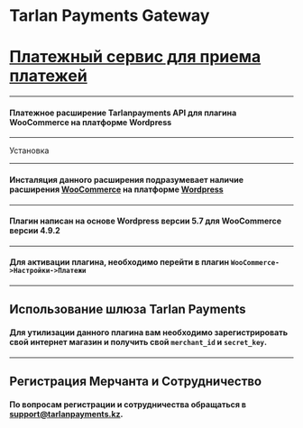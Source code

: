 **Tarlan Payments Gateway**
=====================
[Платежный сервис для приема платежей](https://tarlanpayments.kz)
=====================
---
#### Платежное расширение Tarlanpayments API для плагина WooCommerce на платформе Wordpress
---
Установка

-----------------------------------
#### Инсталяция данного расширения подразумевает наличие расширения **[WooCommerce](https://ru.wordpress.org/plugins/woocommerce/)** на платформе **[Wordpress](https://wordpress.org/download/)**
---
 #### Плагин написан на основе **Wordpress версии 5.7** для **WooCommerce версии 4.9.2**
 -----------------------------------
 #### Для активации плагина, необходимо перейти в плагин `WooCommerce->Настройки->Платежи`
 ---
 Использование шлюза Tarlan Payments
 -----------------------------------
 #### Для утилизации данного плагина вам необходимо зарегистрировать свой интернет магазин и получить свой `merchant_id` и `secret_key`.
 ---
 Регистрация Мерчанта и Сотрудничество
 -----------------------------------
 #### По вопросам регистрации и сотрудничества обращаться в [support@tarlanpayments.kz](mailto:support@tarlanpayments.kz).
 
